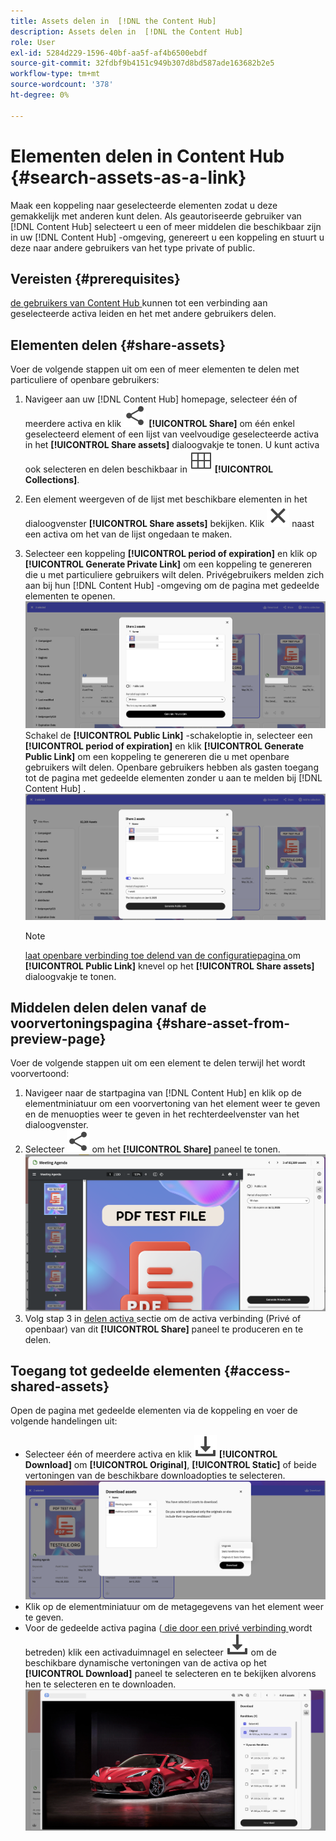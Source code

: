 ```yaml
---
title: Assets delen in  [!DNL the Content Hub]
description: Assets delen in  [!DNL the Content Hub]
role: User
exl-id: 5284d229-1596-40bf-aa5f-af4b6500ebdf
source-git-commit: 32fdbf9b4151c949b307d8bd587ade163682b2e5
workflow-type: tm+mt
source-wordcount: '378'
ht-degree: 0%

---
```


# Elementen delen in Content Hub {#search-assets-as-a-link}

Maak een koppeling naar geselecteerde elementen zodat u deze gemakkelijk met anderen kunt delen. Als geautoriseerde gebruiker van [!DNL Content Hub] selecteert u een of meer middelen die beschikbaar zijn in uw [!DNL Content Hub] -omgeving, genereert u een koppeling en stuurt u deze naar andere gebruikers van het type private of public.

## Vereisten {#prerequisites}

[ de gebruikers van Content Hub ](deploy-content-hub.md#onboard-content-hub-users) kunnen tot een verbinding aan geselecteerde activa leiden en het met andere gebruikers delen.

## Elementen delen {#share-assets}

Voer de volgende stappen uit om een of meer elementen te delen met particuliere of openbare gebruikers:
1. Navigeer aan uw [!DNL Content Hub] homepage, selecteer één of meerdere activa en klik ![ aandeel ](/help/assets/assets/share.svg) **[!UICONTROL Share]** om één enkel geselecteerd element of een lijst van veelvoudige geselecteerde activa in het **[!UICONTROL Share assets]** dialoogvakje te tonen.
U kunt activa ook selecteren en delen beschikbaar in ![ inzamelingen ](/help/assets/assets/Smock_Collection_18_N.svg) **[!UICONTROL Collections]**.
1. Een element weergeven of de lijst met beschikbare elementen in het dialoogvenster **[!UICONTROL Share assets]** bekijken. Klik ![ unselect ](/help/assets/assets/Close.svg) naast een activa om het van de lijst ongedaan te maken.
1. Selecteer een koppeling **[!UICONTROL period of expiration]** en klik op **[!UICONTROL Generate Private Link]** om een koppeling te genereren die u met particuliere gebruikers wilt delen. Privégebruikers melden zich aan bij hun [!DNL Content Hub] -omgeving om de pagina met gedeelde elementen te openen.
   ![ privé en openbare verbinding ](/help/assets/assets/private-and-public-link.png)
Schakel de **[!UICONTROL Public Link]** -schakeloptie in, selecteer een **[!UICONTROL period of expiration]** en klik **[!UICONTROL Generate Public Link]** om een koppeling te genereren die u met openbare gebruikers wilt delen. Openbare gebruikers hebben als gasten toegang tot de pagina met gedeelde elementen zonder u aan te melden bij [!DNL Content Hub] .
   ![ privé en openbare verbinding ](/help/assets/assets/public-and-private-link.png)

   >[!NOTE]
   > 
   > [ laat openbare verbinding toe delend van de configuratiepagina ](/help/assets/configure-content-hub-ui-options.md#enable-public-link-sharing) om **[!UICONTROL Public Link]** knevel op het **[!UICONTROL Share assets]** dialoogvakje te tonen.

## Middelen delen delen vanaf de voorvertoningspagina {#share-asset-from-preview-page}

Voer de volgende stappen uit om een element te delen terwijl het wordt voorvertoond:

1. Navigeer naar de startpagina van [!DNL Content Hub] en klik op de elementminiatuur om een voorvertoning van het element weer te geven en de menuopties weer te geven in het rechterdeelvenster van het dialoogvenster.
1. Selecteer ![ aandeel ](/help/assets/assets/share.svg) om het **[!UICONTROL Share]** paneel te tonen.
   ![ deel activa terwijl het voorvertonen van ](/help/assets/assets/share-assets-from-share-panel.png)
1. Volg stap 3 in [ delen activa ](#share-assets) sectie om de activa verbinding (Privé of openbaar) van dit **[!UICONTROL Share]** paneel te produceren en te delen.

## Toegang tot gedeelde elementen {#access-shared-assets}

Open de pagina met gedeelde elementen via de koppeling en voer de volgende handelingen uit:

* Selecteer één of meerdere activa en klik ![ download ](/help/assets/assets/download-icon.svg) **[!UICONTROL Download]** om **[!UICONTROL Original]**, **[!UICONTROL Static]** of beide vertoningen van de beschikbare downloadopties te selecteren.
  ![](/help/assets/assets/download-shared-assets.png)
* Klik op de elementminiatuur om de metagegevens van het element weer te geven.
* Voor de gedeelde activa pagina ([ die door een privé verbinding ](#share-assets) wordt betreden) klik een activaduimnagel en selecteer ![ download ](/help/assets/assets/download-icon.svg) om de beschikbare dynamische vertoningen van de activa op het **[!UICONTROL Download]** paneel te selecteren en te bekijken alvorens hen te selecteren en te downloaden.
  ![](/help/assets/assets/download-renditions-shared-assets-page.png)






